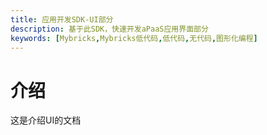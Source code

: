 ```yaml
---
title: 应用开发SDK-UI部分
description: 基于此SDK，快速开发aPaaS应用界面部分
keywords: [Mybricks,Mybricks低代码,低代码,无代码,图形化编程]
---
```


# 介绍
这是介绍UI的文档